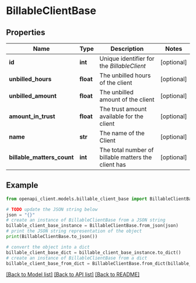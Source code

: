 # BillableClientBase


## Properties

Name | Type | Description | Notes
------------ | ------------- | ------------- | -------------
**id** | **int** | Unique identifier for the *BillableClient* | [optional] 
**unbilled_hours** | **float** | The unbilled hours of  the client | [optional] 
**unbilled_amount** | **float** | The unbilled amount of the client | [optional] 
**amount_in_trust** | **float** | The trust amount available for the client | [optional] 
**name** | **str** | The name of the Client | [optional] 
**billable_matters_count** | **int** | The total number of billable matters the client has | [optional] 

## Example

```python
from openapi_client.models.billable_client_base import BillableClientBase

# TODO update the JSON string below
json = "{}"
# create an instance of BillableClientBase from a JSON string
billable_client_base_instance = BillableClientBase.from_json(json)
# print the JSON string representation of the object
print(BillableClientBase.to_json())

# convert the object into a dict
billable_client_base_dict = billable_client_base_instance.to_dict()
# create an instance of BillableClientBase from a dict
billable_client_base_from_dict = BillableClientBase.from_dict(billable_client_base_dict)
```
[[Back to Model list]](../README.md#documentation-for-models) [[Back to API list]](../README.md#documentation-for-api-endpoints) [[Back to README]](../README.md)


